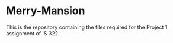 # Merry-Mansion
This is the repository containing the files required for the Project 1 assignment of IS 322.
